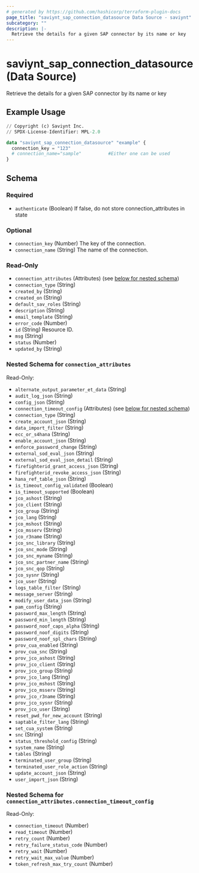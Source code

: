 ```yaml
---
# generated by https://github.com/hashicorp/terraform-plugin-docs
page_title: "saviynt_sap_connection_datasource Data Source - saviynt"
subcategory: ""
description: |-
  Retrieve the details for a given SAP connector by its name or key
---
```


# saviynt_sap_connection_datasource (Data Source)

Retrieve the details for a given SAP connector by its name or key

## Example Usage

```terraform
// Copyright (c) Saviynt Inc.
// SPDX-License-Identifier: MPL-2.0

data "saviynt_sap_connection_datasource" "example" {
  connection_key = "123"
  # connection_name="sample"          #Either one can be used
}
```

<!-- schema generated by tfplugindocs -->
## Schema

### Required

- `authenticate` (Boolean) If false, do not store connection_attributes in state

### Optional

- `connection_key` (Number) The key of the connection.
- `connection_name` (String) The name of the connection.

### Read-Only

- `connection_attributes` (Attributes) (see [below for nested schema](#nestedatt--connection_attributes))
- `connection_type` (String)
- `created_by` (String)
- `created_on` (String)
- `default_sav_roles` (String)
- `description` (String)
- `email_template` (String)
- `error_code` (Number)
- `id` (String) Resource ID.
- `msg` (String)
- `status` (Number)
- `updated_by` (String)

<a id="nestedatt--connection_attributes"></a>
### Nested Schema for `connection_attributes`

Read-Only:

- `alternate_output_parameter_et_data` (String)
- `audit_log_json` (String)
- `config_json` (String)
- `connection_timeout_config` (Attributes) (see [below for nested schema](#nestedatt--connection_attributes--connection_timeout_config))
- `connection_type` (String)
- `create_account_json` (String)
- `data_import_filter` (String)
- `ecc_or_s4hana` (String)
- `enable_account_json` (String)
- `enforce_password_change` (String)
- `external_sod_eval_json` (String)
- `external_sod_eval_json_detail` (String)
- `firefighterid_grant_access_json` (String)
- `firefighterid_revoke_access_json` (String)
- `hana_ref_table_json` (String)
- `is_timeout_config_validated` (Boolean)
- `is_timeout_supported` (Boolean)
- `jco_ashost` (String)
- `jco_client` (String)
- `jco_group` (String)
- `jco_lang` (String)
- `jco_mshost` (String)
- `jco_msserv` (String)
- `jco_r3name` (String)
- `jco_snc_library` (String)
- `jco_snc_mode` (String)
- `jco_snc_myname` (String)
- `jco_snc_partner_name` (String)
- `jco_snc_qop` (String)
- `jco_sysnr` (String)
- `jco_user` (String)
- `logs_table_filter` (String)
- `message_server` (String)
- `modify_user_data_json` (String)
- `pam_config` (String)
- `password_max_length` (String)
- `password_min_length` (String)
- `password_noof_caps_alpha` (String)
- `password_noof_digits` (String)
- `password_noof_spl_chars` (String)
- `prov_cua_enabled` (String)
- `prov_cua_snc` (String)
- `prov_jco_ashost` (String)
- `prov_jco_client` (String)
- `prov_jco_group` (String)
- `prov_jco_lang` (String)
- `prov_jco_mshost` (String)
- `prov_jco_msserv` (String)
- `prov_jco_r3name` (String)
- `prov_jco_sysnr` (String)
- `prov_jco_user` (String)
- `reset_pwd_for_new_account` (String)
- `saptable_filter_lang` (String)
- `set_cua_system` (String)
- `snc` (String)
- `status_threshold_config` (String)
- `system_name` (String)
- `tables` (String)
- `terminated_user_group` (String)
- `terminated_user_role_action` (String)
- `update_account_json` (String)
- `user_import_json` (String)

<a id="nestedatt--connection_attributes--connection_timeout_config"></a>
### Nested Schema for `connection_attributes.connection_timeout_config`

Read-Only:

- `connection_timeout` (Number)
- `read_timeout` (Number)
- `retry_count` (Number)
- `retry_failure_status_code` (Number)
- `retry_wait` (Number)
- `retry_wait_max_value` (Number)
- `token_refresh_max_try_count` (Number)
